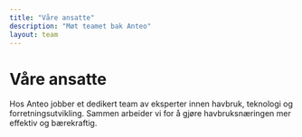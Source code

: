 ```yaml
---
title: "Våre ansatte"
description: "Møt teamet bak Anteo"
layout: team
---
```


# Våre ansatte

Hos Anteo jobber et dedikert team av eksperter innen havbruk, teknologi og forretningsutvikling. Sammen arbeider vi for å gjøre havbruksnæringen mer effektiv og bærekraftig.

